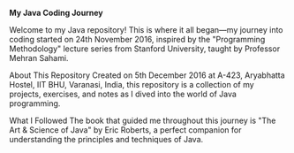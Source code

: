 **My Java Coding Journey**

Welcome to my Java repository! This is where it all began—my journey into coding started on 24th November 2016, inspired by the "Programming Methodology" lecture series from Stanford University, taught by Professor Mehran Sahami.

About This Repository
Created on 5th December 2016 at A-423, Aryabhatta Hostel, IIT BHU, Varanasi, India, this repository is a collection of my projects, exercises, and notes as I dived into the world of Java programming.

What I Followed
The book that guided me throughout this journey is "The Art & Science of Java" by Eric Roberts, a perfect companion for understanding the principles and techniques of Java.
